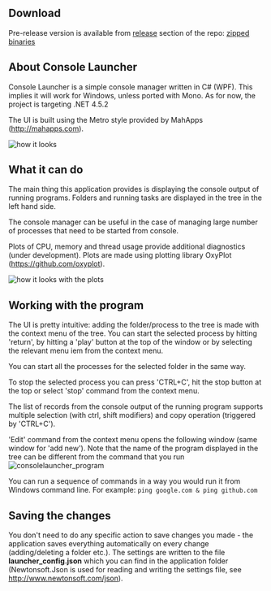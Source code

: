 ## Download

Pre-release version is available from [release](https://github.com/serdarkurbanov/ConsoleLauncher/releases) section of the repo: [zipped binaries](https://github.com/serdarkurbanov/ConsoleLauncher/releases/download/0.2/ConsoleLauncher.zip)

## About Console Launcher

Console Launcher is a simple console manager written in C# (WPF). This implies it will work for Windows, unless ported with Mono. As for now, the project is targeting .NET 4.5.2

The UI is built using the Metro style provided by MahApps (http://mahapps.com).

![how it looks](https://cloud.githubusercontent.com/assets/10394306/25364447/85184e90-2930-11e7-9978-9aec3f6ac8f4.png)

## What it can do

The main thing this application provides is displaying the console output of running programs. Folders and running tasks are displayed in the tree in the left hand side.

The console manager can be useful in the case of managing large number of processes that need to be started from console.

Plots of CPU, memory and thread usage provide additional diagnostics (under development). Plots are made using plotting library OxyPlot (https://github.com/oxyplot).

![how it looks with the plots](https://cloud.githubusercontent.com/assets/10394306/25364875/69df5fbc-2933-11e7-86c9-66aa9c3b167b.png)

## Working with the program

The UI is pretty intuitive: adding the folder/process to the tree is made with the context menu of the tree. You can start the selected process by hitting 'return', by hitting a 'play' button at the top of the window or by selecting the relevant menu iem from the context menu.

You can start all the processes for the selected folder in the same way.

To stop the selected process you can press 'CTRL+C', hit the stop button at the top or select 'stop' command from the context menu.

The list of records from the console output of the running program supports multiple selection (with ctrl, shift modifiers) and copy operation (triggered by 'CTRL+C').

'Edit' command from the context menu opens the following window (same window for 'add new'). Note that the name of the program displayed in the tree can be different from the command that you run
![consolelauncher_program](https://cloud.githubusercontent.com/assets/10394306/25365102/9cdd4ac2-2934-11e7-9aa3-9fbd65b686f7.png)

You can run a sequence of commands in a way you would run it from Windows command line. 
For example: `ping google.com & ping github.com`

## Saving the changes

You don't need to do any specific action to save changes you made - the application saves everything automatically on every change (adding/deleting a folder etc.). The settings are written to the file **launcher_config.json** which you can find in the application folder (Newtonsoft.Json is used for reading and writing the settings file, see http://www.newtonsoft.com/json).
